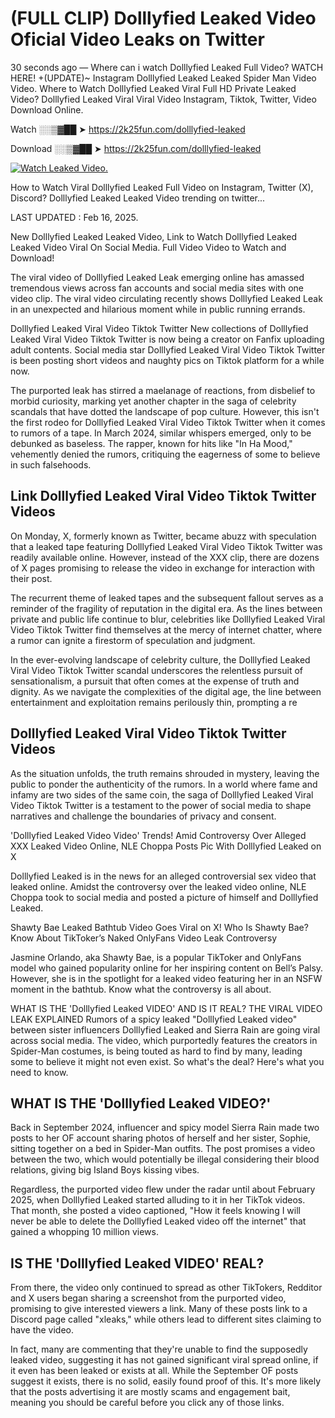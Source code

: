 # (FULL CLIP) Dolllyfied Leaked Video Oficial Video Leaks on Twitter

30 seconds ago — Where can i watch Dolllyfied Leaked Full Video? WATCH HERE! +(UPDATE)~ Instagram Dolllyfied Leaked Leaked Spider Man Video Video. Where to Watch Dolllyfied Leaked Viral Full HD Private Leaked Video? Dolllyfied Leaked Viral Viral Video Instagram, Tiktok, Twitter, Video Download Online.

Watch ░░▒▓██ ➤ https://2k25fun.com/dolllyfied-leaked

Download ░░▒▓██ ➤ https://2k25fun.com/dolllyfied-leaked

[![Watch Leaked Video.](https://miro.medium.com/v2/resize:fit:828/format:webp/1*cilzJN44JGOrTw9NJCrNHA.gif "Watch Leaked Video")](https://2k25fun.com/dolllyfied-leaked)

How to Watch Viral Dolllyfied Leaked Full Video on Instagram, Twitter (X), Discord? Dolllyfied Leaked Leaked Video trending on twitter...

LAST UPDATED : Feb 16, 2025.

New Dolllyfied Leaked Leaked Video, Link to Watch Dolllyfied Leaked Leaked Video Viral On Social Media. Full Video Video to Watch and Download!

The viral video of Dolllyfied Leaked Leak emerging online has amassed tremendous views across fan accounts and social media sites with one video clip. The viral video circulating recently shows Dolllyfied Leaked Leak in an unexpected and hilarious moment while in public running errands.

Dolllyfied Leaked Viral Video Tiktok Twitter New collections of Dolllyfied Leaked Viral Video Tiktok Twitter is now being a creator on Fanfix uploading adult contents. Social media star Dolllyfied Leaked Viral Video Tiktok Twitter is been posting short videos and naughty pics on Tiktok platform for a while now.

The purported leak has stirred a maelanage of reactions, from disbelief to morbid curiosity, marking yet another chapter in the saga of celebrity scandals that have dotted the landscape of pop culture. However, this isn't the first rodeo for Dolllyfied Leaked Viral Video Tiktok Twitter when it comes to rumors of a tape. In March 2024, similar whispers emerged, only to be debunked as baseless. The rapper, known for hits like "In Ha Mood," vehemently denied the rumors, critiquing the eagerness of some to believe in such falsehoods.

## Link Dolllyfied Leaked Viral Video Tiktok Twitter Videos

On Monday, X, formerly known as Twitter, became abuzz with speculation that a leaked tape featuring Dolllyfied Leaked Viral Video Tiktok Twitter was readily available online. However, instead of the XXX clip, there are dozens of X pages promising to release the video in exchange for interaction with their post.

The recurrent theme of leaked tapes and the subsequent fallout serves as a reminder of the fragility of reputation in the digital era. As the lines between private and public life continue to blur, celebrities like Dolllyfied Leaked Viral Video Tiktok Twitter find themselves at the mercy of internet chatter, where a rumor can ignite a firestorm of speculation and judgment.

In the ever-evolving landscape of celebrity culture, the Dolllyfied Leaked Viral Video Tiktok Twitter scandal underscores the relentless pursuit of sensationalism, a pursuit that often comes at the expense of truth and dignity. As we navigate the complexities of the digital age, the line between entertainment and exploitation remains perilously thin, prompting a re

##  Dolllyfied Leaked Viral Video Tiktok Twitter Videos

As the situation unfolds, the truth remains shrouded in mystery, leaving the public to ponder the authenticity of the rumors. In a world where fame and infamy are two sides of the same coin, the saga of Dolllyfied Leaked Viral Video Tiktok Twitter is a testament to the power of social media to shape narratives and challenge the boundaries of privacy and consent.

'Dolllyfied Leaked Video Video' Trends! Amid Controversy Over Alleged XXX Leaked Video Online, NLE Choppa Posts Pic With Dolllyfied Leaked on X

Dolllyfied Leaked is in the news for an alleged controversial sex video that leaked online. Amidst the controversy over the leaked video online, NLE Choppa took to social media and posted a picture of himself and Dolllyfied Leaked.

Shawty Bae Leaked Bathtub Video Goes Viral on X! Who Is Shawty Bae? Know About TikToker’s Naked OnlyFans Video Leak Controversy

Jasmine Orlando, aka Shawty Bae, is a popular TikToker and OnlyFans model who gained popularity online for her inspiring content on Bell’s Palsy. However, she is in the spotlight for a leaked video featuring her in an NSFW moment in the bathtub. Know what the controversy is all about.

WHAT IS THE 'Dolllyfied Leaked VIDEO' AND IS IT REAL? THE VIRAL VIDEO LEAK EXPLAINED Rumors of a spicy leaked "Dolllyfied Leaked video" between sister influencers Dolllyfied Leaked and Sierra Rain are going viral across social media. The video, which purportedly features the creators in Spider-Man costumes, is being touted as hard to find by many, leading some to believe it might not even exist. So what's the deal? Here's what you need to know.

## WHAT IS THE 'Dolllyfied Leaked VIDEO?'

Back in September 2024, influencer and spicy model Sierra Rain made two posts to her OF account sharing photos of herself and her sister, Sophie, sitting together on a bed in Spider-Man outfits. The post promises a video between the two, which would potentially be illegal considering their blood relations, giving big Island Boys kissing vibes.

Regardless, the purported video flew under the radar until about February 2025, when Dolllyfied Leaked started alluding to it in her TikTok videos. That month, she posted a video captioned, "How it feels knowing I will never be able to delete the Dolllyfied Leaked video off the internet" that gained a whopping 10 million views.

## IS THE 'Dolllyfied Leaked VIDEO' REAL?

From there, the video only continued to spread as other TikTokers, Redditor and X users began sharing a screenshot from the purported video, promising to give interested viewers a link. Many of these posts link to a Discord page called "xleaks," while others lead to different sites claiming to have the video.

In fact, many are commenting that they're unable to find the supposedly leaked video, suggesting it has not gained significant viral spread online, if it even has been leaked or exists at all. While the September OF posts suggest it exists, there is no solid, easily found proof of this. It's more likely that the posts advertising it are mostly scams and engagement bait, meaning you should be careful before you click any of those links.
